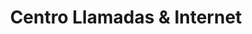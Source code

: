 ---
title: "Centro Llamadas & Internet"
url: /villa-altagracia/centro-llamadas-und-internet/
shop: Allgemein
---